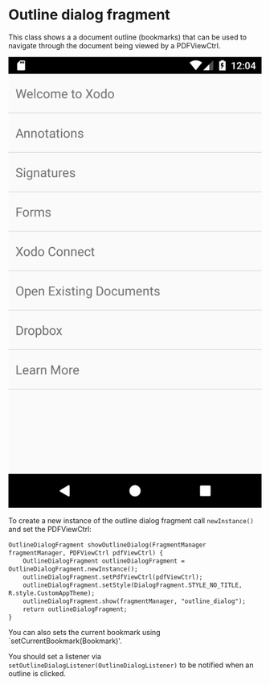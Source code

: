 # Outline dialog fragment

This class shows a a document outline (bookmarks) that can be used to navigate through the document being viewed by a PDFViewCtrl.

![](img/outline.png "Outline dialog fragment")

To create a new instance of the outline dialog fragment call `newInstance()` and set the PDFViewCtrl: 
```android
OutlineDialogFragment showOutlineDialog(FragmentManager fragmentManager, PDFViewCtrl pdfViewCtrl) {
    OutlineDialogFragment outlineDialogFragment = OutlineDialogFragment.newInstance();
    outlineDialogFragment.setPdfViewCtrl(pdfViewCtrl);
    outlineDialogFragment.setStyle(DialogFragment.STYLE_NO_TITLE, R.style.CustomAppTheme);
    outlineDialogFragment.show(fragmentManager, "outline_dialog");
    return outlineDialogFragment;
}
```

You can also sets the current bookmark using `setCurrentBookmark(Bookmark)'.

You should set a listener via `setOutlineDialogListener(OutlineDialogListener)` to be notified when an outline is clicked.
